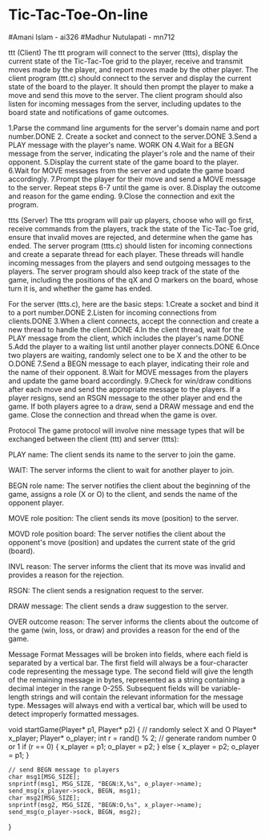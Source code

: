 # Tic-Tac-Toe-On-line
#Amani Islam - ai326
#Madhur Nutulapati - mn712



ttt (Client)
The ttt program will connect to the server (ttts), display the current state of the Tic-Tac-Toe grid to the player, receive and transmit moves made by the player, and report moves made by the other player.
The client program (ttt.c) should connect to the server and display the current state of the board to the player. It should then prompt the player to make a move and send this move to the server. The client program should also listen for incoming messages from the server, including updates to the board state and notifications of game outcomes.


1.Parse the command line arguments for the server's domain name and port number.DONE 
2. Create a socket and connect to the server.DONE 
3.Send a PLAY message with the player's name. WORK ON
4.Wait for a BEGN message from the server, indicating the player's role and the name of their opponent.
5.Display the current state of the game board to the player.
6.Wait for MOVE messages from the server and update the game board accordingly.
7.Prompt the player for their move and send a MOVE message to the server.
Repeat steps 6-7 until the game is over.
8.Display the outcome and reason for the game ending.
9.Close the connection and exit the program.



ttts (Server)
The ttts program will pair up players, choose who will go first, receive commands from the players, track the state of the Tic-Tac-Toe grid, ensure that invalid moves are rejected, and determine when the game has ended.
The server program (ttts.c) should listen for incoming connections and create a separate thread for each player. These threads will handle incoming messages from the players and send outgoing messages to the players. The server program should also keep track of the state of the game, including the positions of the qX and O markers on the board, whose turn it is, and whether the game has ended.



For the server (ttts.c), here are the basic steps:
1.Create a socket and bind it to a port number.DONE
2.Listen for incoming connections from clients.DONE
3.When a client connects, accept the connection and create a new thread to handle the client.DONE
4.In the client thread, wait for the PLAY message from the client, which includes the player's name.DONE
5.Add the player to a waiting list until another player connects.DONE
6.Once two players are waiting, randomly select one to be X and the other to be O.DONE
7.Send a BEGN message to each player, indicating their role and the name of their opponent.
8.Wait for MOVE messages from the players and update the game board accordingly.
9.Check for win/draw conditions after each move and send the appropriate message to the players.
If a player resigns, send an RSGN message to the other player and end the game.
If both players agree to a draw, send a DRAW message and end the game.
Close the connection and thread when the game is over.









Protocol
The game protocol will involve nine message types that will be exchanged between the client (ttt) and server (ttts):

PLAY name: The client sends its name to the server to join the game.

WAIT: The server informs the client to wait for another player to join.

BEGN role name: The server notifies the client about the beginning of the game, assigns a role (X or O) to the client, and sends the name of the opponent player.

MOVE role position: The client sends its move (position) to the server.

MOVD role position board: The server notifies the client about the opponent's move (position) and updates the current state of the grid (board).

INVL reason: The server informs the client that its move was invalid and provides a reason for the rejection.

RSGN: The client sends a resignation request to the server.

DRAW message: The client sends a draw suggestion to the server.

OVER outcome reason: The server informs the clients about the outcome of the game (win, loss, or draw) and provides a reason for the end of the game.

Message Format
Messages will be broken into fields, where each field is separated by a vertical bar. The first field will always be a four-character code representing the message type. The second field will give the length of the remaining message in bytes, represented as a string containing a decimal integer in the range 0-255. Subsequent fields will be variable-length strings and will contain the relevant information for the message type. Messages will always end with a vertical bar, which will be used to detect improperly formatted messages.



void startGame(Player* p1, Player* p2) {
    // randomly select X and O
    Player* x_player;
    Player* o_player;
    int r = rand() % 2;  // generate random number 0 or 1
    if (r == 0) {
        x_player = p1;
        o_player = p2;
    } else {
        x_player = p2;
        o_player = p1;
    }

    // send BEGN message to players
    char msg1[MSG_SIZE];
    snprintf(msg1, MSG_SIZE, "BEGN:X,%s", o_player->name);
    send_msg(x_player->sock, BEGN, msg1);
    char msg2[MSG_SIZE];
    snprintf(msg2, MSG_SIZE, "BEGN:O,%s", x_player->name);
    send_msg(o_player->sock, BEGN, msg2);
}
